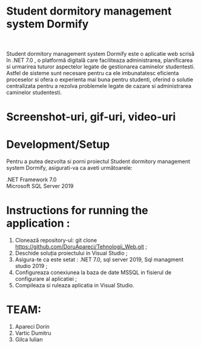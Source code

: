 # Student dormitory management system Dormify <br><br>
Student dormitory management system Dormify este o aplicatie web scrisă în .NET 7.0 , 
o platformă digitală care faciliteaza administrarea, planificarea si urmarirea tuturor 
aspectelor legate de gestionarea caminelor studentesti. Astfel de sisteme sunt necesare 
pentru ca ele imbunatatesc eficienta proceselor  si ofera o experienta mai buna pentru 
studenti, oferind o solutie centralizata pentru a rezolva problemele legate de cazare 
si administrarea caminelor studentesti.

# Screenshot-uri, gif-uri, video-uri

# Development/Setup

Pentru a putea dezvolta si porni proiectul Student dormitory management system Dormify, asigurati-va ca aveti următoarele:

.NET Framework 7.0 <br>
Microsoft SQL Server 2019 <br>

# Instructions for running the application :

1. Clonează repository-ul: git clone https://github.com/DoruApareci/Tehnologii_Web.git ;
2. Deschide soluția proiectului in Visual Studio ;
3. Asigura-te ca este setat  : .NET 7.0, sql server 2019, Sql managment studio 2019 ;
4. Configureaza conexiunea la baza de date MSSQL in fisierul de configurare al aplicatiei ;
5. Compileaza si ruleaza aplicatia in Visual Studio.


# TEAM:

1. Apareci Dorin
2. Vartic Dumitru
3. Gilca Iulian
